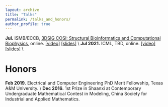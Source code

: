 ```yaml
---
layout: archive
title: "Talks"
permalink: /talks_and_honors/
author_profile: true
---
```

**Jul.** ISMB/ECCB, [3DSIG COSI: Structural Bioinformatics and Computational Biophysics](https://www.iscb.org/cms_addon/conferences/ismbeccb2021/tracks/3dsig), online. [[video]]() [[slides]]() \\
**Jul 2021.** ICML, TBD, online. [[video]](https://recorder-v3.slideslive.com/?share=39319&s=4366fe70-48a4-4f2c-952b-2a7ca56d48bf) [[slides]](https://yyou1996.github.io/files/icml2021_graphcl_automated_slides.pdf) \\
<br />


Honors
=====
**Feb 2019.** Electrical and Computer Engineering PhD Merit Fellowship, Texas A&M University. \\
**Dec 2016.** 1st Prize in Shaanxi at Contemporary Undergraduate Mathematical Contest in Modeling, China Society for Industrial and Applied Mathematics.
